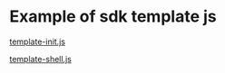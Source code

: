 Example of sdk template js
===

[template-init.js](https://github.com/huei90/javascript-sdk-design/blob/master/Template/template-init.js)

[template-shell.js](https://github.com/huei90/javascript-sdk-design/blob/master/Template/template-shell.js)
